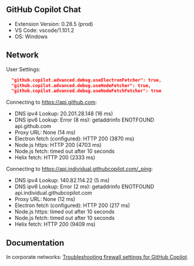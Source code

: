 ## GitHub Copilot Chat

- Extension Version: 0.28.5 (prod)
- VS Code: vscode/1.101.2
- OS: Windows

## Network

User Settings:
```json
  "github.copilot.advanced.debug.useElectronFetcher": true,
  "github.copilot.advanced.debug.useNodeFetcher": true,
  "github.copilot.advanced.debug.useNodeFetchFetcher": true
```

Connecting to https://api.github.com:
- DNS ipv4 Lookup: 20.201.28.148 (16 ms)
- DNS ipv6 Lookup: Error (8 ms): getaddrinfo ENOTFOUND api.github.com
- Proxy URL: None (14 ms)
- Electron fetch (configured): HTTP 200 (3870 ms)
- Node.js https: HTTP 200 (4703 ms)
- Node.js fetch: timed out after 10 seconds
- Helix fetch: HTTP 200 (2333 ms)

Connecting to https://api.individual.githubcopilot.com/_ping:
- DNS ipv4 Lookup: 140.82.114.22 (5 ms)
- DNS ipv6 Lookup: Error (2 ms): getaddrinfo ENOTFOUND api.individual.githubcopilot.com
- Proxy URL: None (12 ms)
- Electron fetch (configured): HTTP 200 (217 ms)
- Node.js https: timed out after 10 seconds
- Node.js fetch: timed out after 10 seconds
- Helix fetch: HTTP 200 (9409 ms)

## Documentation

In corporate networks: [Troubleshooting firewall settings for GitHub Copilot](https://docs.github.com/en/copilot/troubleshooting-github-copilot/troubleshooting-firewall-settings-for-github-copilot).
